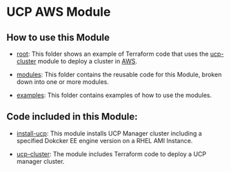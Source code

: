 # UCP AWS Module

## How to use this Module

* [root](https://github.com/martencassel/terraform-aws-ucp/tree/master): This folder shows an example of Terraform code that uses the [ucp-cluster](https://github.com/martencassel/terraform-aws-ucp/tree/master/modules/ucp-cluster) module to deploy a cluster in [AWS](https://aws.amazon.com/).

* [modules](https://github.com/martencassel/terraform-aws-ucp/tree/master): This folder contains the reusable code for this Module, broken down into one or more modules.

* [examples](https://github.com/martencassel/terraform-aws-ucp/tree/master/examples): This folder contains examples of how to use the modules.

## Code included in this Module:

* [install-ucp](https://github.com/martencassel/terraform-aws-ucp/tree/master/modules/install-ucp): This module installs UCP Manager cluster including a specified Dokcker EE engine version on a RHEL AMI Instance.

* [ucp-cluster](https://github.com/martencassel/terraform-aws-ucp/tree/master/modules/ucp-cluster): The module includes Terraform code to deploy a UCP manager cluster.